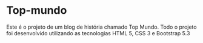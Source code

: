 # Top-mundo
Este é o projeto de um blog de história chamado Top Mundo. Todo o projeto foi desenvolvido utilizando as tecnologias HTML 5, CSS 3 e Bootstrap 5.3
